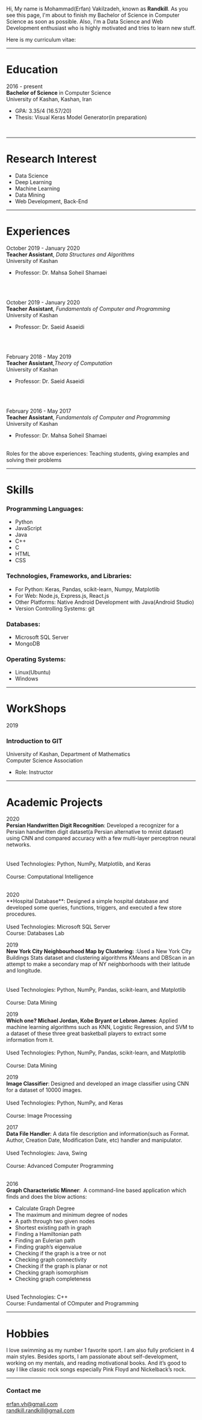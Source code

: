 Hi, My name is Mohammad(Erfan) Vakilzadeh, known as **Randkill**. As you see this page, I'm about to finish my Bachelor of Science in Computer Science as soon as possible. Also, I'm a Data Science and Web Development enthusiast who is highly motivated and tries to learn new stuff.

Here is my curriculum vitae:

---
# **Education**

2016 - present
<br>
**Bachelor of Science**​ in Computer Science
<br>
University of Kashan, Kashan, Iran
  * GPA: 3.35/4 (16.57/20)
  * Thesis: Visual Keras Model Generator(in preparation)
<br>

---
# **Research Interest**
* Data Science
* Deep Learning
* Machine Learning
* Data Mining
* Web Development, Back-End

---
# **Experiences**



October 2019 - January 2020
<br>
**Teacher Assistant**, *Data Structures and Algorithms*
<br>
University of Kashan
* Professor: Dr. Mahsa Soheil Shamaei
<br>
<br>

October 2019 - January 2020
<br>
**Teacher Assistant**, *Fundamentals of Computer and Programming*
<br>
University of Kashan
* Professor: Dr. Saeid Asaeidi
<br>
<br>

February 2018 - May 2019
<br>
**Teacher Assistant**,​ *Theory of Computation*
<br>
University of Kashan
* Professor: Dr. Saeid Asaeidi
<br>
<br>

February 2016 - May 2017
<br>
**Teacher Assistant**, ​ *Fundamentals of Computer and Programming*
<br>
University of Kashan
* Professor: Dr. Mahsa Soheil Shamaei

<br>
Roles for the above experiences: Teaching students, giving examples and solving their problems
<br>

---
# Skills
### Programming Languages:
* Python
* JavaScript
* Java
* C++
* C
* HTML
* CSS


### Technologies, Frameworks, and Libraries:
* For Python: Keras, Pandas, scikit-learn, Numpy, Matplotlib
* For Web: Node.js, Express.js, React.js
* Other Platforms: Native Android Development with Java(Android Studio)
* Version Controlling Systems: git


### Databases:
* Microsoft SQL Server
* MongoDB

### Operating Systems:
* Linux(​Ubuntu)
* Windows

---
# WorkShops
2019

### Introduction to GIT
University of Kashan, Department of Mathematics
<br>
Computer Science Association
* Role: Instructor


---
# Academic Projects

2020
<br>
**Persian Handwritten Digit Recognition​**: Developed a recognizer for a Persian handwritten digit dataset(a Persian alternative to mnist dataset) using CNN and compared accuracy with a few multi-layer perceptron neural networks.		
<br>
<br>
Used Technologies: Python, NumPy, Matplotlib, and Keras 				
<br>
Course: Computational Intelligence
<br>

<br>
2020
<br>
**Hospital Database​**:  Designed a simple hospital database and developed some queries, functions, triggers, and executed a few store procedures.			
<br>
<br>
Used Technologies: Microsoft SQL Server							
<br>
Course: Databases Lab
<br>


2019
<br>
**New York City Neighbourhood Map by Clustering:** :Used a New York City Buildings Stats dataset and clustering algorithms KMeans and DBScan in an attempt to make a secondary map of NY neighborhoods with their latitude and longitude.		
<br>
<br>
Used Technologies: Python, NumPy, Pandas, scikit-learn, and Matplotlib      			
<br>
Course: Data Mining
<br>

2019
<br>
**Which one? Michael Jordan, Kobe Bryant or Lebron James​**: Applied machine learning algorithms such as KNN, Logistic Regression, and SVM to a dataset of these three great basketball players to extract some information from it.
<br>
<br>
Used Technologies: Python, NumPy, Pandas, scikit-learn, and Matplotlib      			
<br>
Course: Data Mining
<br>

2019
<br>
**Image Classifier**: ​Designed and developed an image classifier using CNN for a dataset of 10000 images.
<br>
<br>
Used Technologies: Python, NumPy, and Keras				 		
<br>
Course: Image Processing
<br>

2017
<br>
**Data File Handler​**: A data file description and information(such as Format. Author, Creation Date, Modification Date, etc) handler and manipulator.
<br>
<br>
Used Technologies: Java, Swing								
<br>
Course: Advanced Computer Programming	
<br>

2016
<br>
**Graph Characteristic Minner**: ​ A command-line based application which finds and does the blow actions:

* Calculate Graph Degree
* The maximum and minimum degree of nodes
* A path through two given nodes
* Shortest existing path in graph
* Finding a Hamiltonian path
* Finding an Eulerian path
* Finding graph’s eigenvalue
* Checking if the graph is a tree or not
* Checking graph connectivity
* Checking if the graph is planar or not
* Checking graph isomorphism
* Checking graph completeness

<br>
Used Technologies: C++ 										
<br>
Course: Fundamental of COmputer and Programming
<br>

---


# Hobbies
I love swimming as my number 1 favorite sport. I am also fully proficient in 4 main styles. Besides sports, I am passionate about self-development, working on my mentals, and reading motivational books. And it’s good to say I like classic rock songs especially Pink Floyd and Nickelback’s rock.


---

### Contact me

[erfan.vh@gmail.com](mailto:erfan.vh@gmail.com)
<br>
[randkill.randkill@gmail.com](mailto:randkill.randkill@gmail.com)
